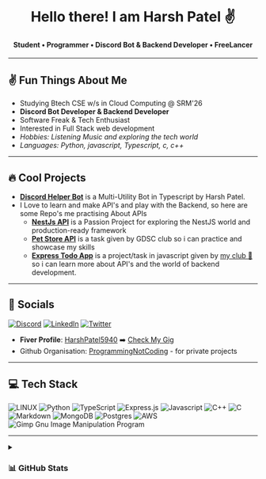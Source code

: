  <h1 align="center"> Hello there! I am Harsh Patel ✌️</h1>
 <h4 align="center">  Student • Programmer • Discord Bot & Backend Developer • FreeLancer </h4>
 
 ---
 ## ✌️ Fun Things About Me
 
  - Studying Btech CSE w/s in Cloud Computing @ SRM'26 
  - **Discord Bot Developer & Backend Developer**
  - Software Freak & Tech Enthusiast
  - Interested in Full Stack web development
  - *Hobbies: Listening Music and exploring the tech world*
  - *Languages: Python, javascript, Typescript, c, c++*

---
## 🔥 Cool Projects 
 
  - [**Discord Helper Bot**](https://github.com/HarshPatel5940/discord-helper-bot) is a Multi-Utility Bot in Typescript by Harsh Patel.
  - I Love to learn and make API's and play with the Backend, so here are some Repo's me practising About APIs
     - [**NestJs API**](https://github.com/HarshPatel5940/learning-nestjs) is a Passion Project for exploring the NestJS world and production-ready framework
     - [**Pet Store API**](https://github.com/HarshPatel5940/pet-store-api) is a task given by GDSC club so i can practice and showcase my skills
     - [**Express Todo App**](https://github.com/HarshPatel5940/TodoApp) is a project/task in javascript given by [my club 💖](https://github.com/srm-kzilla) so i can learn more about API's and the world of backend development.

--- 
## 🔗 Socials 

[![Discord](https://img.shields.io/badge/Discord-%237289DA.svg?logo=discord&logoColor=white)](https://discord.com/users/448740493468106753)
[![LinkedIn](https://img.shields.io/badge/LinkedIn-%230077B5.svg?logo=linkedin&logoColor=white)](https://linkedin.com/in/HarshPatel5940)
[![Twitter](https://img.shields.io/badge/Twitter-%231DA1F2.svg?logo=Twitter&logoColor=white)](https://twitter.com/HarshPatel5940) 

- **Fiver Profile**: [HarshPatel5940](https://fiver.com/HarshPatel5940) ➡️ [Check My Gig](https://www.fiverr.com/share/rprG0j)
- Github Organisation: [ProgrammingNotCoding](https://github.com/ProgrammingNotCoding) - for private projects

---

## 💻 Tech Stack

![LINUX](https://img.shields.io/badge/Linux-FCC624?style=for-the-badge&logo=linux&logoColor=black)
![Python](https://img.shields.io/badge/python-3670A0?style=for-the-badge&logo=python&logoColor=ffdd54) 
![TypeScript](https://img.shields.io/badge/typescript-%23007ACC.svg?style=for-the-badge&logo=typescript&logoColor=white) 
![Express.js](https://img.shields.io/badge/express.js-%23404d59.svg?style=for-the-badge&logo=express&logoColor=%2361DAFB) 
![Javascript](https://img.shields.io/badge/Javascript-%23007ACC.svg?style=for-the-badge&logo=Javascript&logoColor=white) 
![C++](https://img.shields.io/badge/c++-%2300599C.svg?style=for-the-badge&logo=c%2B%2B&logoColor=white) 
![C](https://img.shields.io/badge/c-%2300599C.svg?style=for-the-badge&logo=c&logoColor=white) 
![Markdown](https://img.shields.io/badge/markdown-%23000000.svg?style=for-the-badge&logo=markdown&logoColor=white)
![MongoDB](https://img.shields.io/badge/MongoDB-%234ea94b.svg?style=for-the-badge&logo=mongodb&logoColor=white) 
![Postgres](https://img.shields.io/badge/postgres-%23316192.svg?style=for-the-badge&logo=postgresql&logoColor=white) 
![AWS](https://img.shields.io/badge/AWS-%23FF9900.svg?style=for-the-badge&logo=amazon-aws&logoColor=white) 
![Gimp Gnu Image Manipulation Program](https://img.shields.io/badge/Gimp-657D8B?style=for-the-badge&logo=gimp&logoColor=FFFFFF)
 
---
<details>
<summary> <h3> 📊 GitHub Stats </h3> </summary> 
  
![](https://github-readme-streak-stats.herokuapp.com/?user=HarshPatel5940&theme=dark&hide_border=false)

---
![Profile views](https://komarev.com/ghpvc/?username=HarshPatel5940&label=Profile+Views&color=green) 
